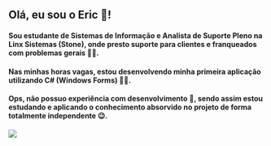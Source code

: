 ## Olá, eu sou o Eric 👋!

#### Sou estudante de Sistemas de Informação e Analista de Suporte Pleno na Linx Sistemas (Stone), onde presto suporte para clientes e franqueados com problemas gerais 🧑‍💼.

#### Nas minhas horas vagas, estou desenvolvendo minha primeira aplicação utilizando C# (Windows Forms) 👨‍💻.
#### Ops, não possuo experiência com desenvolvimento 🤫, sendo assim estou estudando e aplicando o conhecimento absorvido no projeto de forma totalmente independente 😉.

<div>
  <a href="https://www.linkedin.com/in/ericsilva-333" target="_blank"><img src="https://img.shields.io/badge/-LinkedIn-%230077B5?style=for-the-badge&logo=linkedin&logoColor=white" target="_blank"></a> 
</div>
